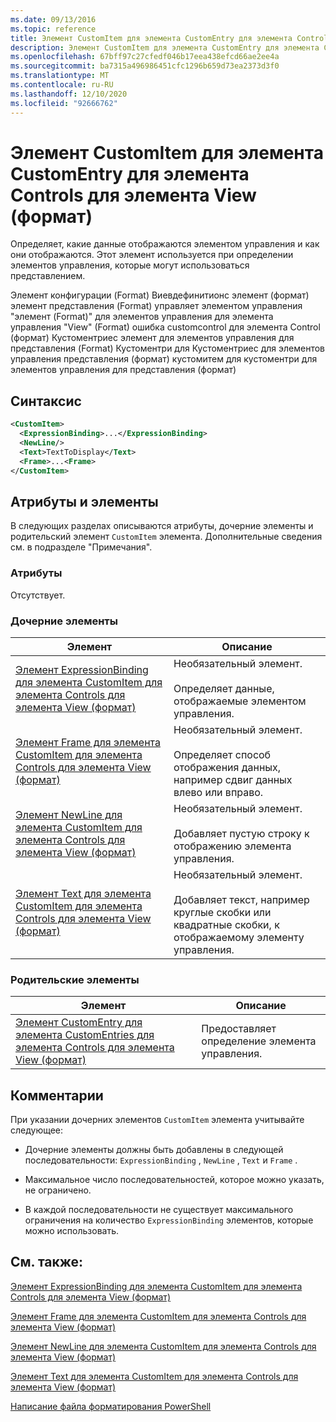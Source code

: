 ```yaml
---
ms.date: 09/13/2016
ms.topic: reference
title: Элемент CustomItem для элемента CustomEntry для элемента Controls для элемента View (формат)
description: Элемент CustomItem для элемента CustomEntry для элемента Controls для элемента View (формат)
ms.openlocfilehash: 67bff97c27cfedf046b17eea438efcd66ae2ee4a
ms.sourcegitcommit: ba7315a496986451cfc1296b659d73ea2373d3f0
ms.translationtype: MT
ms.contentlocale: ru-RU
ms.lasthandoff: 12/10/2020
ms.locfileid: "92666762"
---
```

# <a name="customitem-element-for-customentry-for-controls-for-view-format"></a>Элемент CustomItem для элемента CustomEntry для элемента Controls для элемента View (формат)

Определяет, какие данные отображаются элементом управления и как они отображаются. Этот элемент используется при определении элементов управления, которые могут использоваться представлением.

Элемент конфигурации (Format) Виевдефинитионс элемент (формат) элемент представления (Format) управляет элементом управления "элемент (Format)" для элементов управления для элемента управления "View" (Format) ошибка customcontrol для элемента Control (формат) Кустоментриес элемент для элементов управления для представления (Format) Кустоментри для Кустоментриес для элементов управления представления (формат) кустомитем для кустоментри для элементов управления для представления (формат)

## <a name="syntax"></a>Синтаксис

```xml
<CustomItem>
  <ExpressionBinding>...</ExpressionBinding>
  <NewLine/>
  <Text>TextToDisplay</Text>
  <Frame>...<Frame>
</CustomItem>
```

## <a name="attributes-and-elements"></a>Атрибуты и элементы

В следующих разделах описываются атрибуты, дочерние элементы и родительский элемент `CustomItem` элемента. Дополнительные сведения см. в подразделе "Примечания".

### <a name="attributes"></a>Атрибуты

Отсутствует.

### <a name="child-elements"></a>Дочерние элементы

|Элемент|Описание|
|-------------|-----------------|
|[Элемент ExpressionBinding для элемента CustomItem для элемента Controls для элемента View (формат)](./expressionbinding-element-for-customitem-for-controls-for-view-format.md)|Необязательный элемент.<br /><br /> Определяет данные, отображаемые элементом управления.|
|[Элемент Frame для элемента CustomItem для элемента Controls для элемента View (формат)](./frame-element-for-customitem-for-controls-for-view-format.md)|Необязательный элемент.<br /><br /> Определяет способ отображения данных, например сдвиг данных влево или вправо.|
|[Элемент NewLine для элемента CustomItem для элемента Controls для элемента View (формат)](./newline-element-for-customitem-for-controls-for-view-format.md)|Необязательный элемент.<br /><br /> Добавляет пустую строку к отображению элемента управления.|
|[Элемент Text для элемента CustomItem для элемента Controls для элемента View (формат)](./text-element-for-customitem-for-controls-for-view-format.md)|Необязательный элемент.<br /><br /> Добавляет текст, например круглые скобки или квадратные скобки, к отображаемому элементу управления.|

### <a name="parent-elements"></a>Родительские элементы

|Элемент|Описание|
|-------------|-----------------|
|[Элемент CustomEntry для элемента CustomEntries для элемента Controls для элемента View (формат)](./customentry-element-for-customentries-for-controls-for-view-format.md)|Предоставляет определение элемента управления.|

## <a name="remarks"></a>Комментарии

При указании дочерних элементов `CustomItem` элемента учитывайте следующее:

- Дочерние элементы должны быть добавлены в следующей последовательности: `ExpressionBinding` , `NewLine` , `Text` и `Frame` .

- Максимальное число последовательностей, которое можно указать, не ограничено.

- В каждой последовательности не существует максимального ограничения на количество `ExpressionBinding` элементов, которые можно использовать.

## <a name="see-also"></a>См. также:

[Элемент ExpressionBinding для элемента CustomItem для элемента Controls для элемента View (формат)](./expressionbinding-element-for-customitem-for-controls-for-view-format.md)

[Элемент Frame для элемента CustomItem для элемента Controls для элемента View (формат)](./frame-element-for-customitem-for-controls-for-view-format.md)

[Элемент NewLine для элемента CustomItem для элемента Controls для элемента View (формат)](./newline-element-for-customitem-for-controls-for-view-format.md)

[Элемент Text для элемента CustomItem для элемента Controls для элемента View (формат)](./text-element-for-customitem-for-controls-for-view-format.md)

[Написание файла форматирования PowerShell](./writing-a-powershell-formatting-file.md)

